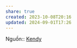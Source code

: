 ```yaml
---
share: true
created: 2023-10-08T20:16
updated: 2024-09-01T17:26
---
```

Nguồn:: [Kendy](../../../%E2%9A%A1Hi%E1%BB%83u%20bi%E1%BA%BFt%20s%C3%A2u/%CE%9E%20Ngu%E1%BB%93n/Kendy.md)
